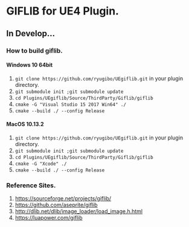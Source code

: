 # GIFLIB for UE4 Plugin.

## In Develop...

### How to build giflib.

#### Windows 10 64bit

1. `git clone https://github.com/ryugibo/UEgiflib.git` in your plugin directory.
2. `git submodule init ;git submodule update`
3. `cd Plugins/UEgiflib/Source/ThirdParty/Giflib/giflib`
4. `cmake -G "Visual Studio 15 2017 Win64" ./`
5. `cmake --build ./ --config Release`

#### MacOS 10.13.2

1. `git clone https://github.com/ryugibo/UEgiflib.git` in your plugin directory.
2. `git submodule init ;git submodule update`
3. `cd Plugins/UEgiflib/Source/ThirdParty/Giflib/giflib`
4. `cmake -G "Xcode" ./`
5. `cmake --build ./ --config Release`

### Reference Sites.

1. https://sourceforge.net/projects/giflib/
1. https://github.com/aseprite/giflib
1. http://dlib.net/dlib/image_loader/load_image.h.html
1. https://luapower.com/giflib
